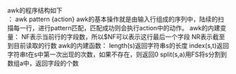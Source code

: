 awk的程序结构如下<br>：
awk pattern {action}
awk的基本操作就是由输入行组成的序列中，陆续的扫描每一行，进行pattern匹配，匹配成功则会执行action中的动作。
awk的内建变量：
NF表示当前行的字段数，所以$NF可以表示这行最后一个字段
NR表示截至到目前读取的行数
awk的内建函数：
length(s)返回字符串s的长度
index(s,t)返回字符串t在s中第一次出现的次数，如果不存在，则返回0
split(s,a)用FS将s分割到数组a中，返回字段的个数



